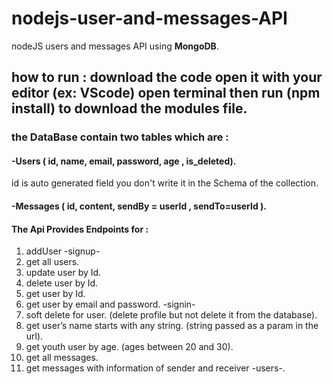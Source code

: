 # nodejs-user-and-messages-API
nodeJS users and messages API using __MongoDB__. 

## how to run : download the code open it with your editor (ex: VScode) open terminal then run (npm install) to download the modules file.

### the DataBase contain two tables which are :
#### -Users ( id, name, email, password, age , is_deleted). 
id is auto generated field you don't write it in the Schema of the collection.
#### -Messages ( id, content, sendBy = userId , sendTo=userId ).
#### The Api Provides Endpoints for : 

1. addUser -signup-
2. get all users. 
3. update user by Id.
4. delete user by Id.
5. get user by Id. 
6. get user by email and password. -signin-
7. soft delete for user. (delete profile but not delete it from the database).
8. get user’s name starts with any string. (string passed as a param in the url).
9. get youth user by age. (ages between 20 and 30).
10. get all messages.
11. get messages with information of sender and receiver -users-.
